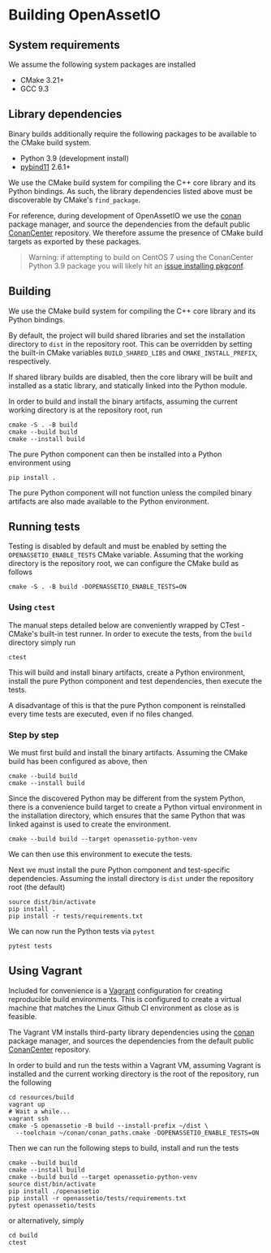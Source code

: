 # Building OpenAssetIO

## System requirements

We assume the following system packages are installed

- CMake 3.21+
- GCC 9.3

## Library dependencies

Binary builds additionally require the following packages to be
available to the CMake build system.
- Python 3.9 (development install)
- [pybind11](https://pybind11.readthedocs.io/en/stable/) 2.6.1+

We use the CMake build system for compiling the C++ core library and
its Python bindings. As such, the library dependencies listed above must
be discoverable by CMake's `find_package`.

For reference, during development of OpenAssetIO we use the [conan](https://conan.io/)
package manager, and source the dependencies from the default public
[ConanCenter](https://conan.io/center/) repository. We therefore assume
the presence of CMake build targets as exported by these packages.

> Warning: if attempting to build on CentOS 7 using the ConanCenter
> Python 3.9 package you will likely hit an [issue installing pkgconf](https://github.com/conan-io/conan-center-index/issues/8541).

## Building

We use the CMake build system for compiling the C++ core library and
its Python bindings.

By default, the project will build shared libraries and set the
installation directory to `dist` in the repository root. This can be
overridden by setting the built-in CMake variables `BUILD_SHARED_LIBS`
and `CMAKE_INSTALL_PREFIX`, respectively.

If shared library builds are disabled, then the core library will be
built and installed as a static library, and statically linked into the
Python module.

In order to build and install the binary artifacts, assuming the current
working directory is at the repository root, run

```shell
cmake -S . -B build
cmake --build build
cmake --install build
```

The pure Python component can then be installed into a Python
environment using

```shell
pip install .
```

The pure Python component will not function unless the compiled binary
artifacts are also made available to the Python environment.

## Running tests

Testing is disabled by default and must be enabled by setting the
`OPENASSETIO_ENABLE_TESTS` CMake variable. Assuming that the working
directory is the repository root, we can configure the CMake build as
follows

```shell
cmake -S . -B build -DOPENASSETIO_ENABLE_TESTS=ON
```

### Using `ctest`

The manual steps detailed below are conveniently wrapped by CTest -
CMake's built-in test runner. In order to execute the tests,
from the `build` directory simply run

```shell
ctest
```

This will build and install binary artifacts, create a Python
environment, install the pure Python component and test dependencies,
then execute the tests.

A disadvantage of this is that the pure Python component is
reinstalled every time tests are executed, even if no files changed.

### Step by step

We must first build and install the binary artifacts. Assuming the CMake
build has been configured as above, then

```shell
cmake --build build
cmake --install build
```

Since the discovered Python may be different from the system Python,
there is a convenience build target to create a Python virtual
environment in the installation directory, which ensures that the same
Python that was linked against is used to create the environment.

```shell
cmake --build build --target openassetio-python-venv
```

We can then use this environment to execute the tests.

Next we must install the pure Python component and test-specific
dependencies. Assuming the install directory is `dist` under the
repository root (the default)

```shell
source dist/bin/activate
pip install .
pip install -r tests/requirements.txt
```

We can now run the Python tests via `pytest`

```shell
pytest tests
```

## Using Vagrant

Included for convenience is a [Vagrant](https://www.vagrantup.com/)
configuration for creating reproducible build environments. This is
configured to create a virtual machine that matches the Linux Github CI
environment as close as is feasible.

The Vagrant VM installs third-party library dependencies using the
[conan](https://conan.io/) package manager, and sources the dependencies
from the default public [ConanCenter](https://conan.io/center/)
repository.

In order to build and run the tests within a Vagrant VM, assuming
Vagrant is installed and the current working directory is the root of
the repository, run the following

```shell
cd resources/build
vagrant up
# Wait a while...
vagrant ssh
cmake -S openassetio -B build --install-prefix ~/dist \
  --toolchain ~/conan/conan_paths.cmake -DOPENASSETIO_ENABLE_TESTS=ON
```

Then we can run the following steps to build, install and run the tests

```shell
cmake --build build
cmake --install build
cmake --build build --target openassetio-python-venv
source dist/bin/activate
pip install ./openassetio
pip install -r openassetio/tests/requirements.txt
pytest openassetio/tests
```
or alternatively, simply

```shell
cd build
ctest
```
